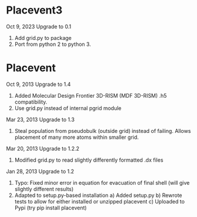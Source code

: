 # Placevent3

Oct 9, 2023
Upgrade to 0.1
1) Add grid.py to package
2) Port from python 2 to python 3.

# Placevent
Oct 9, 2013
Upgrade to 1.4
1) Added Molecular Design Frontier 3D-RISM (MDF 3D-RISM) .h5 compatibility.
2) Use grid.py instead of internal pgrid module

Mar 23, 2013
Upgrade to 1.3
1) Steal population from pseudobulk (outside grid) instead of failing. 
Allows placement of many more atoms within smaller grid.

Mar 20, 2013
Upgrade to 1.2.2
1) Modified grid.py to read slightly differently formatted .dx files

Jan 28, 2013 
Upgrade to 1.2

1) Typo: Fixed minor error in equation for evacuation of final shell (will give slightly different results)
2) Adapted to setup.py-based installation 
    a) Added setup.py
    b) Rewrote tests to allow for either installed or unzipped placevent
    c) Uploaded to Pypi (try pip install placevent) 
       
